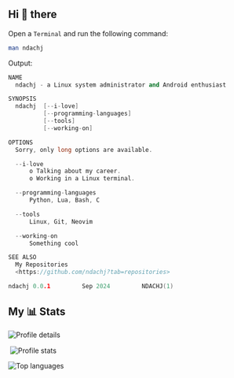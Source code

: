 ## Hi 👋 there

Open a `Terminal` and run the following command:

```sh
man ndachj
```

Output:

```cpp
NAME
  ndachj - a Linux system administrator and Android enthusiast

SYNOPSIS
  ndachj  [--i-love]
          [--programming-languages]
          [--tools]
          [--working-on]

OPTIONS
  Sorry, only long options are available.

  --i-love
      o Talking about my career.
      o Working in a Linux terminal.

  --programming-languages
      Python, Lua, Bash, C

  --tools
      Linux, Git, Neovim

  --working-on
      Something cool

SEE ALSO
  My Repositories
  <https://github.com/ndachj?tab=repositories>

ndachj 0.0.1         Sep 2024         NDACHJ(1)
```

## My 📊 Stats

<!-- display github profile details card -->
<p><img align="center" src="http://github-profile-summary-cards.vercel.app/api/cards/profile-details?username=ndachj&theme=transparent" alt="Profile details" /></p>

<!-- display github profile stats card -->
<p>&nbsp;<img align="center" src="https://github-readme-stats.vercel.app/api?username=ndachj&theme=transparent&show_icons=true&locale=en" alt="Profile stats" /></p>

<!-- display top languages -->
<p><img align="center" src="https://github-readme-stats.vercel.app/api/top-langs?username=ndachj&theme=transparent&show_icons=true&locale=en&layout=compact" alt="Top languages" /></p>
